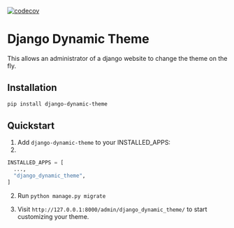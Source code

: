 [![codecov](https://codecov.io/gh/Segelzwerg/django-dynamic-theme/graph/badge.svg?token=YBTYAESSWE)](https://codecov.io/gh/Segelzwerg/django-dynamic-theme)

# Django Dynamic Theme
This allows an administrator of a django website to change the theme on the fly.

## Installation

```sh
pip install django-dynamic-theme
```

## Quickstart

1. Add `django-dynamic-theme` to your INSTALLED_APPS:
2. 
```python
INSTALLED_APPS = [
  ...,
  "django_dynamic_theme",
]
```

2. Run `python manage.py migrate`

3. Visit `http://127.0.0.1:8000/admin/django_dynamic_theme/` to start customizing your theme.
